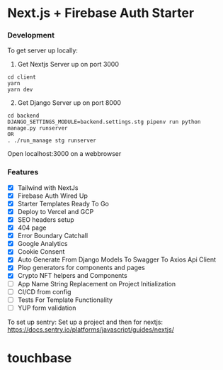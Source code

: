 # Next.js + Firebase Auth Starter

### Development
To get server up locally:
1. Get Nextjs Server up on port 3000
```
cd client
yarn
yarn dev
```
2. Get Django Server up on port 8000
```
cd backend
DJANGO_SETTINGS_MODULE=backend.settings.stg pipenv run python manage.py runserver
OR
. ./run_manage stg runserver
```
Open localhost:3000 on a webbrowser

### Features
- [x] Tailwind with NextJs
- [x] Firebase Auth Wired Up
- [x] Starter Templates Ready To Go
- [x] Deploy to Vercel and GCP
- [x] SEO headers setup
- [x] 404 page
- [x] Error Boundary Catchall
- [x] Google Analytics
- [x] Cookie Consent
- [x] Auto Generate From Django Models To Swagger To Axios Api Client
- [x] Plop generators for components and pages
- [x] Crypto NFT helpers and Components
- [ ] App Name String Replacement on Project Initialization
- [ ] CI/CD from config
- [ ] Tests For Template Functionality
- [ ] YUP form validation

To set up sentry:
Set up a project and then for nextjs:
https://docs.sentry.io/platforms/javascript/guides/nextjs/
# touchbase
